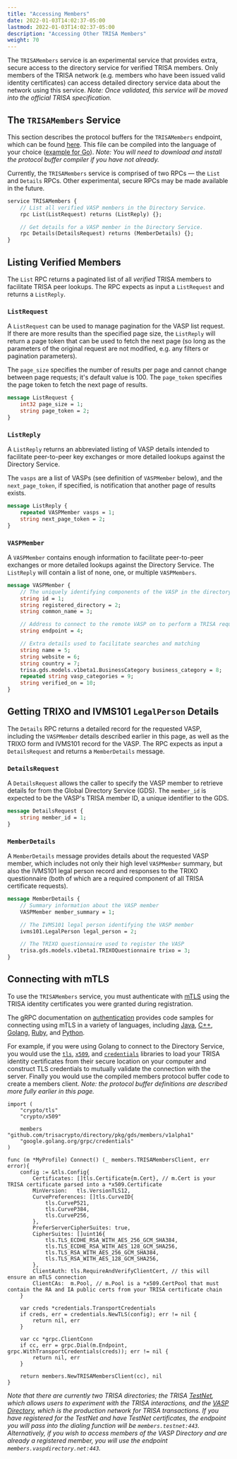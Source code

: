 ```yaml
---
title: "Accessing Members"
date: 2022-01-03T14:02:37-05:00
lastmod: 2022-01-03T14:02:37-05:00
description: "Accessing Other TRISA Members"
weight: 70
---
```


The `TRISAMembers` service is an experimental service that provides extra, secure access to the directory service for verified TRISA members. Only members of the TRISA network (e.g. members who have been issued valid identity certificates) can access detailed directory service data about the network using this service. *Note: Once validated, this service will be moved into the official TRISA specification.*

## The `TRISAMembers` Service

This section describes the protocol buffers for the `TRISAMembers` endpoint, which can be found [here](https://github.com/trisacrypto/directory/blob/main/proto/gds/members/v1alpha1/members.proto). This file can be compiled into the language of your choice ([example for Go](https://github.com/trisacrypto/directory/tree/main/pkg/gds/members/v1alpha1)). *Note: You will need to download and install the protocol buffer compiler if you have not already.*

Currently, the `TRISAMembers` service is comprised of two RPCs &mdash; the `List` and `Details` RPCs. Other experimental, secure RPCs may be made available in the future.

```proto
service TRISAMembers {
    // List all verified VASP members in the Directory Service.
    rpc List(ListRequest) returns (ListReply) {};

    // Get details for a VASP member in the Directory Service.
    rpc Details(DetailsRequest) returns (MemberDetails) {};
}
```

## Listing Verified Members

The `List` RPC returns a paginated list of all _verified_ TRISA members to facilitate TRISA peer lookups. The RPC expects as input a `ListRequest` and returns a `ListReply`.

### `ListRequest`

A `ListRequest` can be used to manage pagination for the VASP list request. If there are more results than the specified page size, the `ListReply` will return a page token that can be used to fetch the next page (so long as the parameters of the original request are not modified, e.g. any filters or pagination parameters).

The `page_size` specifies the number of results per page and cannot change between page requests; it's default value is 100. The `page_token` specifies the page token to fetch the next page of results.

```proto
message ListRequest {
    int32 page_size = 1;
    string page_token = 2;
}
```

### `ListReply`

A `ListReply` returns an abbreviated listing of VASP details intended to facilitate peer-to-peer key exchanges or more detailed lookups against the Directory Service.

The `vasps` are a list of VASPs (see definition of `VASPMember` below), and the `next_page_token`, if specified, is notification that another page of results exists.

```proto
message ListReply {
    repeated VASPMember vasps = 1;
    string next_page_token = 2;
}
```

### `VASPMember`

A `VASPMember` contains enough information to facilitate peer-to-peer exchanges or more detailed lookups against the Directory Service. The `ListReply` will contain a list of none, one, or multiple `VASPMembers`.

```proto
message VASPMember {
    // The uniquely identifying components of the VASP in the directory service
    string id = 1;
    string registered_directory = 2;
    string common_name = 3;

    // Address to connect to the remote VASP on to perform a TRISA request
    string endpoint = 4;

    // Extra details used to facilitate searches and matching
    string name = 5;
    string website = 6;
    string country = 7;
    trisa.gds.models.v1beta1.BusinessCategory business_category = 8;
    repeated string vasp_categories = 9;
    string verified_on = 10;
}
```

## Getting TRIXO and IVMS101 `LegalPerson` Details

The `Details` RPC returns a detailed record for the requested VASP, including the `VASPMember` details described earlier in this page, as well as the TRIXO form and IVMS101 record for the VASP. The RPC expects as input a `DetailsRequest` and returns a `MemberDetails` message.

### `DetailsRequest`

A `DetailsRequest` allows the caller to specify the VASP member to retrieve details for from the Global Directory Service (GDS). The `member_id` is expected to be the VASP's TRISA member ID, a unique identifier to the GDS.

```proto
message DetailsRequest {
    string member_id = 1;
}
```

### `MemberDetails`

A `MemberDetails` message provides details about the requested VASP member, which includes not only their high level `VASPMember` summary, but also the IVMS101 legal person record and responses to the TRIXO questionnaire (both of which are a required component of all TRISA certificate requests).


```proto
message MemberDetails {
    // Summary information about the VASP member
    VASPMember member_summary = 1;

    // The IVMS101 legal person identifying the VASP member
    ivms101.LegalPerson legal_person = 2;

    // The TRIXO questionnaire used to register the VASP
    trisa.gds.models.v1beta1.TRIXOQuestionnaire trixo = 3;
}
```

## Connecting with mTLS

To use the `TRISAMembers` service, you must authenticate with [mTLS](https://grpc.io/docs/guides/auth/) using the TRISA identity certificates you were granted during registration.

The gRPC documentation on [authentication](https://grpc.io/docs/guides/auth) provides code samples for connecting using mTLS in a variety of languages, including [Java](https://grpc.io/docs/guides/auth/#java), [C++](https://grpc.io/docs/guides/auth/#c), [Golang](https://grpc.io/docs/guides/auth/#go), [Ruby](https://grpc.io/docs/guides/auth/#ruby), and [Python](https://grpc.io/docs/guides/auth/#python).

For example, if you were using Golang to connect to the Directory Service, you would use the [`tls`](https://pkg.go.dev/crypto/tls), [`x509`](https://pkg.go.dev/crypto/x509), and [`credentials`](https://pkg.go.dev/google.golang.org/grpc/credentials) libraries to load your TRISA identity certificates from their secure location on your computer and construct TLS credentials to mutually validate the connection with the server. Finally you would use the compiled members protocol buffer code to create a members client. *Note: the protocol buffer definitions are described more fully earlier in this page.*

```golang
import (
    "crypto/tls"
    "crypto/x509"

    members "github.com/trisacrypto/directory/pkg/gds/members/v1alpha1"
    "google.golang.org/grpc/credentials"
)

func (m *MyProfile) Connect() (_ members.TRISAMembersClient, err error){
    config := &tls.Config{
		Certificates: []tls.Certificate{m.Cert}, // m.Cert is your TRISA certificate parsed into a *x509.Certificate
		MinVersion:   tls.VersionTLS12,
		CurvePreferences: []tls.CurveID{
			tls.CurveP521,
			tls.CurveP384,
			tls.CurveP256,
		},
		PreferServerCipherSuites: true,
		CipherSuites: []uint16{
			tls.TLS_ECDHE_RSA_WITH_AES_256_GCM_SHA384,
			tls.TLS_ECDHE_RSA_WITH_AES_128_GCM_SHA256,
			tls.TLS_RSA_WITH_AES_256_GCM_SHA384,
			tls.TLS_RSA_WITH_AES_128_GCM_SHA256,
		},
		ClientAuth: tls.RequireAndVerifyClientCert, // this will ensure an mTLS connection
		ClientCAs:  m.Pool, // m.Pool is a *x509.CertPool that must contain the RA and IA public certs from your TRISA certificate chain
	}

    var creds *credentials.TransportCredentials
    if creds, err = credentials.NewTLS(config); err != nil {
        return nil, err
    }

    var cc *grpc.ClientConn
    if cc, err = grpc.Dial(m.Endpoint, grpc.WithTransportCredentials(creds)); err != nil {
        return nil, err
    }

    return members.NewTRISAMembersClient(cc), nil
}
```

*Note that there are currently two TRISA directories; the TRISA [TestNet](https://trisatest.net/), which allows users to experiment with the TRISA interactions, and the [VASP Directory](https://vaspdirectory.net/), which is the production network for TRISA transactions. If you have registered for the TestNet and have TestNet certificates, the endpoint you will pass into the dialing function will be `members.testnet:443`. Alternatively, if you wish to access members of the VASP Directory and are already a registered member, you will use the endpoint `members.vaspdirectory.net:443`.*

